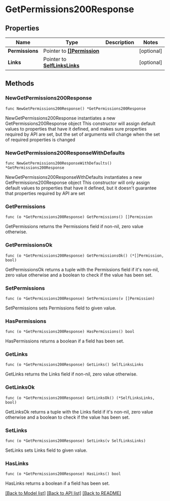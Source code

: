 # GetPermissions200Response

## Properties

Name | Type | Description | Notes
------------ | ------------- | ------------- | -------------
**Permissions** | Pointer to [**[]Permission**](Permission.md) |  | [optional] 
**Links** | Pointer to [**SelfLinksLinks**](SelfLinksLinks.md) |  | [optional] 

## Methods

### NewGetPermissions200Response

`func NewGetPermissions200Response() *GetPermissions200Response`

NewGetPermissions200Response instantiates a new GetPermissions200Response object
This constructor will assign default values to properties that have it defined,
and makes sure properties required by API are set, but the set of arguments
will change when the set of required properties is changed

### NewGetPermissions200ResponseWithDefaults

`func NewGetPermissions200ResponseWithDefaults() *GetPermissions200Response`

NewGetPermissions200ResponseWithDefaults instantiates a new GetPermissions200Response object
This constructor will only assign default values to properties that have it defined,
but it doesn't guarantee that properties required by API are set

### GetPermissions

`func (o *GetPermissions200Response) GetPermissions() []Permission`

GetPermissions returns the Permissions field if non-nil, zero value otherwise.

### GetPermissionsOk

`func (o *GetPermissions200Response) GetPermissionsOk() (*[]Permission, bool)`

GetPermissionsOk returns a tuple with the Permissions field if it's non-nil, zero value otherwise
and a boolean to check if the value has been set.

### SetPermissions

`func (o *GetPermissions200Response) SetPermissions(v []Permission)`

SetPermissions sets Permissions field to given value.

### HasPermissions

`func (o *GetPermissions200Response) HasPermissions() bool`

HasPermissions returns a boolean if a field has been set.

### GetLinks

`func (o *GetPermissions200Response) GetLinks() SelfLinksLinks`

GetLinks returns the Links field if non-nil, zero value otherwise.

### GetLinksOk

`func (o *GetPermissions200Response) GetLinksOk() (*SelfLinksLinks, bool)`

GetLinksOk returns a tuple with the Links field if it's non-nil, zero value otherwise
and a boolean to check if the value has been set.

### SetLinks

`func (o *GetPermissions200Response) SetLinks(v SelfLinksLinks)`

SetLinks sets Links field to given value.

### HasLinks

`func (o *GetPermissions200Response) HasLinks() bool`

HasLinks returns a boolean if a field has been set.


[[Back to Model list]](../README.md#documentation-for-models) [[Back to API list]](../README.md#documentation-for-api-endpoints) [[Back to README]](../README.md)


